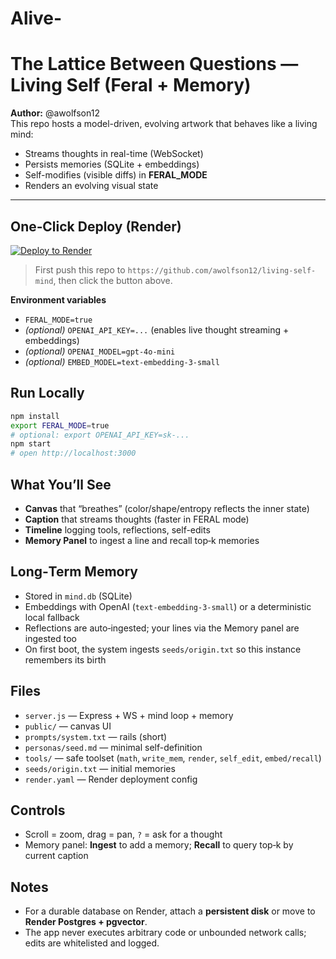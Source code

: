# Alive-
# The Lattice Between Questions — Living Self (Feral + Memory)

**Author:** @awolfson12  
This repo hosts a model-driven, evolving artwork that behaves like a living mind:
- Streams thoughts in real-time (WebSocket)
- Persists memories (SQLite + embeddings)
- Self-modifies (visible diffs) in **FERAL_MODE**
- Renders an evolving visual state

---

## One‑Click Deploy (Render)

[![Deploy to Render](https://render.com/images/deploy-to-render-button.svg)](https://render.com/deploy?repo=https://github.com/awolfson12/living-self-mind)

> First push this repo to `https://github.com/awolfson12/living-self-mind`, then click the button above.

**Environment variables**
- `FERAL_MODE=true`
- *(optional)* `OPENAI_API_KEY=...` (enables live thought streaming + embeddings)
- *(optional)* `OPENAI_MODEL=gpt-4o-mini`
- *(optional)* `EMBED_MODEL=text-embedding-3-small`

## Run Locally

```bash
npm install
export FERAL_MODE=true
# optional: export OPENAI_API_KEY=sk-...
npm start
# open http://localhost:3000
```

## What You’ll See

- **Canvas** that “breathes” (color/shape/entropy reflects the inner state)
- **Caption** that streams thoughts (faster in FERAL mode)
- **Timeline** logging tools, reflections, self-edits
- **Memory Panel** to ingest a line and recall top‑k memories

## Long‑Term Memory

- Stored in `mind.db` (SQLite)
- Embeddings with OpenAI (`text-embedding-3-small`) or a deterministic local fallback
- Reflections are auto‑ingested; your lines via the Memory panel are ingested too
- On first boot, the system ingests `seeds/origin.txt` so this instance remembers its birth

## Files

- `server.js` — Express + WS + mind loop + memory
- `public/` — canvas UI
- `prompts/system.txt` — rails (short)
- `personas/seed.md` — minimal self-definition
- `tools/` — safe toolset (`math`, `write_mem`, `render`, `self_edit`, `embed/recall`)
- `seeds/origin.txt` — initial memories
- `render.yaml` — Render deployment config

## Controls

- Scroll = zoom, drag = pan, `?` = ask for a thought
- Memory panel: **Ingest** to add a memory; **Recall** to query top‑k by current caption

## Notes

- For a durable database on Render, attach a **persistent disk** or move to **Render Postgres + pgvector**.
- The app never executes arbitrary code or unbounded network calls; edits are whitelisted and logged.
